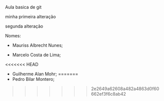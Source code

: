 Aula basica de git

minha primeira alteração

segunda alteração

Nomes:

- Mauriss Albrecht Nunes;

- Marcelo Costa de Lima;

<<<<<<< HEAD
- Guilherme Alan Mohr;
=======
- Pedro Bilar Montero;
>>>>>>> 2e2649a62608a482a4863d0f60662ef3f6c8ab42
